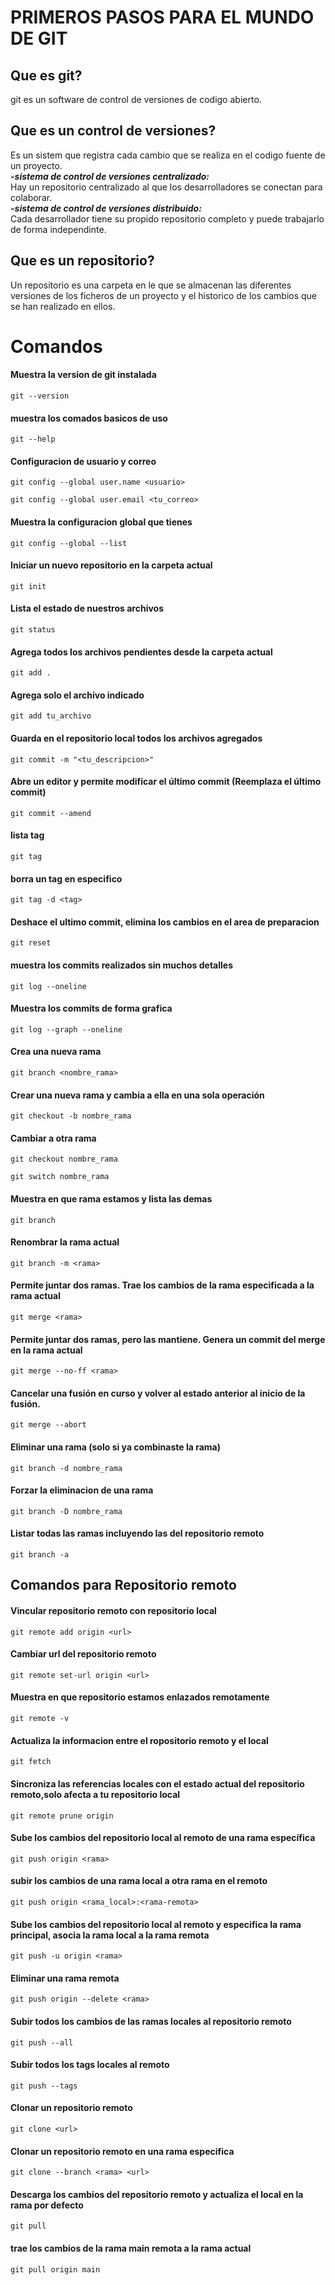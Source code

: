 # PRIMEROS PASOS PARA EL MUNDO DE GIT
## Que es git?
git es un software de control de versiones de codigo abierto.
## Que es un control de versiones?
Es un sistem que registra cada cambio que se realiza en el codigo fuente de un proyecto.<br>
***-sistema de control de versiones centralizado:***<br>
Hay un repositorio centralizado al que los desarrolladores se conectan para colaborar.<br>
***-sistema de control de versiones distribuido:***<br>
Cada desarrollador tiene su propido repositorio completo y puede trabajarlo de forma independinte.
## Que es un repositorio?
Un repositorio es una carpeta en le que se almacenan las diferentes versiones de los ficheros de un proyecto y el historico de los cambios que se han realizado en ellos.
# Comandos
#### Muestra la version de git instalada
```
git --version 
```
#### muestra los comados basicos de uso
```
git --help
```
#### Configuracion de usuario y correo
```
git config --global user.name <usuario>
```
```
git config --global user.email <tu_correo>
```
#### Muestra la configuracion global que tienes
```
git config --global --list
```
#### Iniciar un nuevo repositorio en la carpeta actual
```
git init 
```
#### Lista el estado de nuestros archivos
```
git status
```
#### Agrega todos los archivos pendientes desde la carpeta actual
```
git add .
```
#### Agrega solo el archivo indicado
```
git add tu_archivo
```
#### Guarda en el repositorio local todos los archivos agregados
```
git commit -m "<tu_descripcion>"
```
#### Abre un editor y permite modificar el último commit (Reemplaza el último commit)
```
git commit --amend
```
#### lista tag
```
git tag
```
#### borra un tag en especifico
```
git tag -d <tag>
```
#### Deshace el ultimo commit, elimina los cambios en el area de preparacion
```
git reset
```
#### muestra los commits realizados sin muchos detalles
```
git log --oneline
```
#### Muestra los commits de forma grafica
```
git log --graph --oneline
```
#### Crea una nueva rama
```
git branch <nombre_rama>
```
#### Crear una nueva rama y cambia a ella en una sola operación
```
git checkout -b nombre_rama
```
#### Cambiar a otra rama
```
git checkout nombre_rama
```
```
git switch nombre_rama
```
#### Muestra en que rama estamos y lista las demas
```
git branch
```
#### Renombrar la rama actual
```
git branch -m <rama>
```
#### Permite juntar dos ramas. Trae los cambios de la rama especificada a la rama actual
```
git merge <rama>
```
#### Permite juntar dos ramas, pero las mantiene. Genera un commit del merge en la rama actual
```
git merge --no-ff <rama>
```
#### Cancelar una fusión en curso y volver al estado anterior al inicio de la fusión.
```
git merge --abort
```
#### Eliminar una rama (solo si ya combinaste la rama)
```
git branch -d nombre_rama
```
#### Forzar la eliminacion de una rama 
```
git branch -D nombre_rama  
```
#### Listar todas las ramas incluyendo las del repositorio remoto
```
git branch -a
```
## Comandos para Repositorio remoto
#### Vincular repositorio remoto con repositorio local
```
git remote add origin <url>
```
#### Cambiar url del repositorio remoto
```
git remote set-url origin <url>
```
#### Muestra en que repositorio estamos enlazados remotamente
```
git remote -v 
```
#### Actualiza la informacion entre el ropositorio remoto y el local
```
git fetch
``` 
#### Sincroniza las referencias locales con el estado actual del repositorio remoto,solo afecta a tu repositorio local
```
git remote prune origin
```
#### Sube los cambios del repositorio local al remoto de una rama específica
```
git push origin <rama>
```
#### subir los cambios de una rama local a otra rama en el remoto
```
git push origin <rama_local>:<rama-remota>
```
#### Sube los cambios del repositorio local al remoto y especifica la rama principal, asocia la rama local a la rama remota 
```
git push -u origin <rama>
```
#### Eliminar una rama remota
```
git push origin --delete <rama>
```
#### Subir todos los cambios de las ramas locales al repositorio remoto
```
git push --all
```
#### Subir todos los tags locales al remoto
```
git push --tags
```
#### Clonar un repositorio remoto
```
git clone <url>
```
#### Clonar un repositorio remoto en una rama especifica
```
git clone --branch <rama> <url>
```
#### Descarga los cambios del repositorio remoto y actualiza el local en la rama por defecto
```
git pull
```
#### trae los cambios de la rama main remota a la rama actual
```
git pull origin main
```
